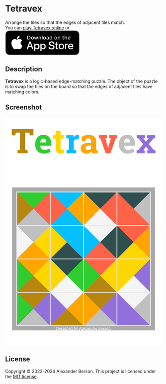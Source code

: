# Tetravex

Arrange the tiles so that the edges of adjacent tiles match.<br>
You can [play Tetravex online](https://alex-berson.github.io/tetravex/) or <br>
[<img src="images/Download_on_the_App_Store_Badge_US-UK_RGB_blk_092917.svg">](https://apps.apple.com/us/app/tetravex/id1589034511)

## Description

**Tetravex** is a logic-based edge-matching puzzle. The object of the puzzle is to swap the tiles on the board so that the edges of adjacent tiles have matching colors.

## Screenshot

<p align="center">
  <img src="images/screenshot.png" alt="Screenshot">
</p>

## License

Copyright &copy; 2022-2024 Alexander Berson. This project is licensed under the [MIT license](LICENSE.txt "MIT License").

